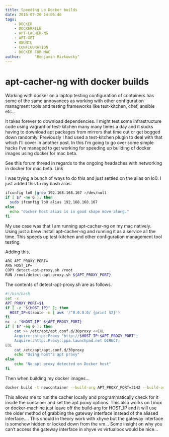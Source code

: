 ```yaml
---
title: Speeding up Docker builds
date: 2016-07-20 14:05:46
tags:
    - DOCKER 
    - DOCKERFILE 
    - APT-CACHER-NG 
    - APT-GET 
    - UBUNTU 
    - CONFIGURATION 
    - DOCKER FOR MAC
author:      "Benjamin Rizkowsky"
---
```


# apt-cacher-ng with docker builds

Working with docker on a laptop testing configuration of containers has some of the same annoyances as working with other configuration managment tools and testing frameworks like test-kitchen, chef, ansible etc…

It takes forever to download dependencies. I might test some infrastructure code using vagrant or test-kitchen many many times a day and it sucks having to download apt packages from mirrors that time out or get bogged down randomly. Previously I had used a test-kitchen plugin to deal with that which I’ll cover in another post. In this I’m going to go over some simple hacks I’ve managed to get working for speeding up building of docker images using docker for mac beta.

See this forum thread in regards to the ongoing headaches with networking in docker for mac beta. Link

I was trying a bunch of ways to do this and just settled on the alias on lo0.
I just added this to my bash alias.

``` bash
ifconfig lo0 |grep 192.168.168.167 >/dev/null
if [ $? -ne 0 ]; then
  sudo ifconfig lo0 alias 192.168.168.167
else
  echo "docker host alias is in good shape move along."
fi
```

My use case was that I am running apt-cacher-ng on my mac natively. Using just a brew install apt-cacher-ng and running it as a service all the time. This speeds up test-kitchen and other configuration management tool testing.

Adding this.

``` bash
ARG APT_PROXY_PORT=
ARG HOST_IP=
COPY detect-apt-proxy.sh /root
RUN /root/detect-apt-proxy.sh ${APT_PROXY_PORT}
```


The contents of detect-apt-proxy.sh are as follows.

``` bash
#!/bin/bash
set -x
APT_PROXY_PORT=$1
if [ -z "${HOST_IP}" ]; then
  HOST_IP=$(route -n | awk '/^0.0.0.0/ {print $2}')
fi
nc -z "$HOST_IP" ${APT_PROXY_PORT}
if [ $? -eq 0 ]; then
    cat >> /etc/apt/apt.conf.d/30proxy <<EOL
    Acquire::http::Proxy "http://$HOST_IP:$APT_PROXY_PORT";
    Acquire::http::Proxy::ppa.launchpad.net DIRECT;
EOL
    cat /etc/apt/apt.conf.d/30proxy
    echo "Using host's apt proxy"
else
    echo "No apt proxy detected on Docker host"
fi
```

Then when building my docker images…

``` bash 
docker build -t newcontainer --build-arg APT_PROXY_PORT=3142 --build-arg HOST_IP=192.168.168.167 .
```

This allows me to run the cacher locally and programmatically check for it inside the container and set the apt proxy options. This also works on Linux or docker-machine just leave off the build-arg for HOST_IP and it will use the older method of grabbing the gateway interface instead of the aliased interface…. This should in theory work with xhyve but the gateway interface is somehow hidden or locked down from the vm… Some insight on why you can’t access the gateway interface in xhyve vs virtualbox would be nice…